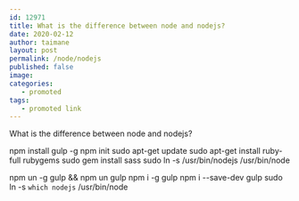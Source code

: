 ```yaml
---
id: 12971
title: What is the difference between node and nodejs?
date: 2020-02-12
author: taimane
layout: post
permalink: /node/nodejs
published: false
image: 
categories: 
   - promoted
tags:
   - promoted link
---
```

What is the difference between node and nodejs?

npm install gulp -g
npm init
sudo apt-get update
sudo apt-get install ruby-full rubygems
sudo gem install sass
sudo ln -s /usr/bin/nodejs /usr/bin/node

npm un -g gulp && npm un gulp
npm i -g gulp
npm i --save-dev gulp
sudo ln -s `which nodejs` /usr/bin/node
